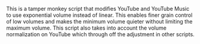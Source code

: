 This is a tamper monkey script that modifies YouTube and YouTube Music to use exponential volume instead of linear. 
This enables finer grain control of low volumes and makes the minimum volume quieter without limiting the maximum volume.
This script also takes into account the volume normalization on YouTube which through off the adjustment in other scripts.
